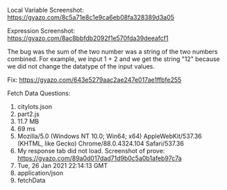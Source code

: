 Local Variable Screenshot:
https://gyazo.com/8c5a71e8c1e9ca6eb08fa328389d3a05

Expression Screenshot:
https://gyazo.com/8ac8bbfdb2092f1e570fda39deeafcf1

The bug was the sum of the two number was a string of the two numbers combined. For example, we input 1 + 2 and we get the string "12" because we did not
change the datatype of the input values.

Fix:
https://gyazo.com/643e5279aac2ae247e017ae1ffbfe255

Fetch Data Questions:
1. citylots.json
2. part2.js
3. 11.7 MB
4. 69 ms
5. Mozilla/5.0 (Windows NT 10.0; Win64; x64) AppleWebKit/537.36 (KHTML, like Gecko) Chrome/88.0.4324.104 Safari/537.36
6. My response tab did not load. Screenshot of prove: https://gyazo.com/89a0d017dad71d9b0c5a0b1afeb97c7a
7. Tue, 26 Jan 2021 22:14:13 GMT
8. application/json
9. fetchData
